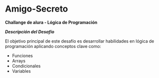 # Amigo-Secreto
  
**Challange de alura - Lógica de Programación**

***Descripción del Desafío***

El objetivo principal de este desafío es desarrollar habilidades en lógica de programación aplicando conceptos clave como:

* Funciones
* Arrays
* Condicionales
* Variables

